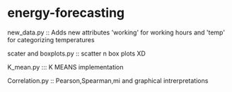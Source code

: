 # energy-forecasting

new_data.py  :: Adds new attributes 'working' for working hours and 'temp' for categorizing temperatures

scater and boxplots.py ::  scatter n box plots XD

K_mean.py ::: K MEANS implementation

Correlation.py :: Pearson,Spearman,mi and graphical intrerpretations

